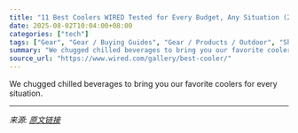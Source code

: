 ```yaml
---
title: "11 Best Coolers WIRED Tested for Every Budget, Any Situation (2025)"
date: 2025-08-02T10:04:00+08:00
categories: ["tech"]
tags: ["Gear", "Gear / Buying Guides", "Gear / Products / Outdoor", "Shopping", "buying guides", "outdoors", "Travel", "Buying Guide"]
summary: "We chugged chilled beverages to bring you our favorite coolers for every situation."
source_url: "https://www.wired.com/gallery/best-cooler/"
---
```


We chugged chilled beverages to bring you our favorite coolers for every situation.

---

*来源: [原文链接](https://www.wired.com/gallery/best-cooler/)*
